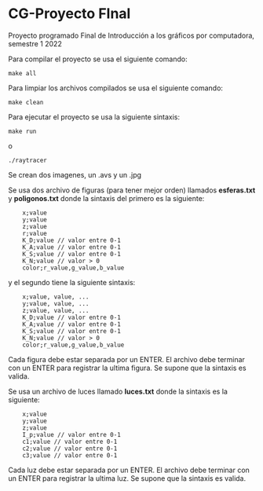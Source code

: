 # CG-Proyecto FInal
Proyecto programado Final de Introducción a los gráficos por computadora, semestre 1 2022

Para compilar el proyecto se usa el siguiente comando:
```
make all
```
Para limpiar los archivos compilados se usa el siguiente comando:
```
make clean
```

Para ejecutar el proyecto se usa la siguiente sintaxis:
```
make run 
```
o
```
./raytracer
```

Se crean dos imagenes, un .avs y un .jpg

Se usa dos archivo de figuras (para tener mejor orden) llamados **esferas.txt** y **poligonos.txt** donde la sintaxis del primero es la siguiente:

```
    x;value
    y;value
    z;value
    r;value
    K_D;value // valor entre 0-1
    K_A;value // valor entre 0-1
    K_S;value // valor entre 0-1
    K_N;value // valor > 0
    color;r_value,g_value,b_value

```
y el segundo tiene la siguiente sintaxis:

```
    x;value, value, ...
    y;value, value, ...
    z;value, value, ...
    K_D;value // valor entre 0-1
    K_A;value // valor entre 0-1
    K_S;value // valor entre 0-1
    K_N;value // valor > 0
    color;r_value,g_value,b_value

```


Cada figura debe estar separada por un ENTER. El archivo debe terminar con un ENTER para registrar la ultima figura. Se supone que la sintaxis es valida.

Se usa un archivo de luces llamado **luces.txt** donde la sintaxis es la siguiente:

```
    x;value
    y;value
    z;value
    I_p;value // valor entre 0-1
    c1;value // valor entre 0-1
    c2;value // valor entre 0-1
    c3;value // valor entre 0-1

```
Cada luz debe estar separada por un ENTER. El archivo debe terminar con un ENTER para registrar la ultima luz. Se supone que la sintaxis es valida.